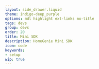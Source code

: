 ```yaml
---
layout: side_drawer.liquid
theme: indigo-deep_purple
options: mdl highlight ext-links no-title
tags: devs
group: devs
order: 20
title: Mini SDK
description: HomeGenie Mini SDK
icon: code
keywords:
- setup
wip: true
---
```



<!-- TODO: ..

## Creating a smart device with HomeGenie Mini library

```
pio project init -b esp32dev --project-option="lib_deps=HomeGenieMini"
```

// TODO: brief SDK docs

-->


